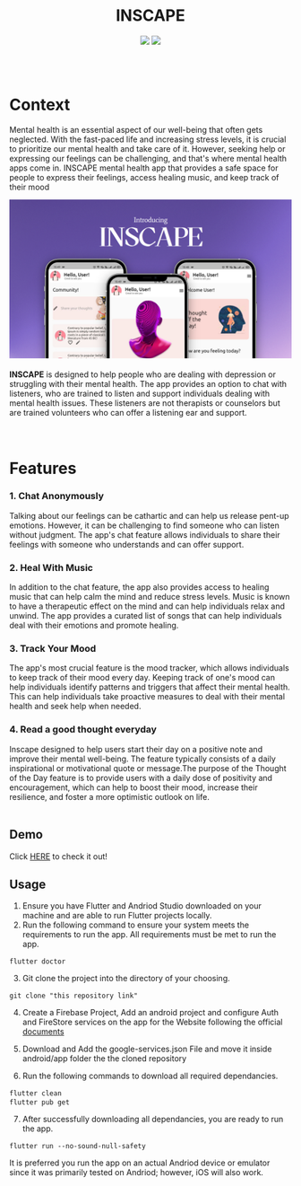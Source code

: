 

<div align = "center">

<h1 align ="center"><b>INSCAPE </b></h1>
 </div>


<div align = "center"> 

<img src ="https://img.shields.io/badge/Flutter-02569B?style=for-the-badge&logo=flutter&logoColor=white"> </img>
<img src ="https://img.shields.io/badge/firebase-ffca28?style=for-the-badge&logo=firebase&logoColor=black"> </img>

</div>

<br>
<br>

# Context
Mental health is an essential aspect of our well-being that often gets neglected. With the fast-paced life and increasing stress levels, it is crucial to prioritize our mental health and take care of it. However, seeking help or expressing our feelings can be challenging, and that's where mental health apps come in. INSCAPE mental health app that provides a safe space for people to express their feelings, access healing music, and keep track of their mood

<div align="center">
 <img border="0" src="assets\readme0.png" >
</div>
<br>
<b>INSCAPE</b> is designed to help people who are dealing with depression or struggling with their mental health. The app provides an option to chat with listeners, who are trained to listen and support individuals dealing with mental health issues. These listeners are not therapists or counselors but are trained volunteers who can offer a listening ear and support.
    <br>
<br>
<br>



# Features
### 1. Chat Anonymously
<div >
Talking about our feelings can be cathartic and can help us release pent-up emotions. However, it can be challenging to find someone who can listen without judgment. The app's chat feature allows individuals to share their feelings with someone who understands and can offer support.
 </div>


### 2.  Heal With Music
 <div>
In addition to the chat feature, the app also provides access to healing music that can help calm the mind and reduce stress levels. Music is known to have a therapeutic effect on the mind and can help individuals relax and unwind. The app provides a curated list of songs that can help individuals deal with their emotions and promote healing.
  </div>


### 3. Track Your Mood
 <div>
The app's most crucial feature is the mood tracker, which allows individuals to keep track of their mood every day. Keeping track of one's mood can help individuals identify patterns and triggers that affect their mental health. This can help individuals take proactive measures to deal with their mental health and seek help when needed.
  </div>


### 4. Read a good thought everyday
 <div>
    Inscape designed to help users start their day on a positive note and improve their mental well-being. The feature typically consists of a daily inspirational or motivational quote or message.The purpose of the Thought of the Day feature is to provide users with a daily dose of positivity and encouragement, which can help to boost their mood, increase their resilience, and foster a more optimistic outlook on life.
  </div>
<br>

## Demo

Click [HERE](https://youtu.be/jZ_ubEUCly0) to check it out!

## Usage
1. Ensure you have Flutter and Andriod Studio downloaded on your machine and are able to run Flutter projects locally.
2. Run the following command to ensure your system meets the requirements to run the app. All requirements must be met to run the app.
```
flutter doctor
```
3. Git clone the project into the directory of your choosing.
```
git clone "this repository link"
```
4. Create a Firebase Project, Add an android project and configure Auth and FireStore services on the app for the Website following the official [documents](https://firebase.google.com/docs)

5. Download and Add the google-services.json File and move it inside android/app folder the the cloned repository

6. Run the following commands to download all required dependancies.
```
flutter clean
flutter pub get
```
7. After successfully downloading all dependancies, you are ready to run the app.
```
flutter run --no-sound-null-safety
```
It is preferred you run the app on an actual Andriod device or emulator since it was primarily tested on Andriod; however, iOS will also work.
